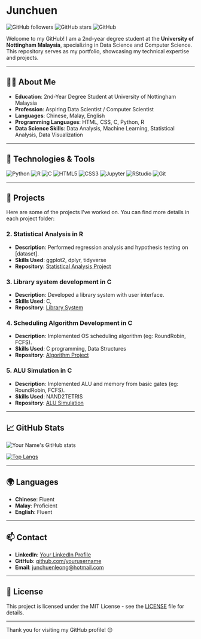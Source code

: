 # Junchuen

![GitHub followers](https://img.shields.io/github/followers/Junchuenleong?style=social)
![GitHub stars](https://img.shields.io/github/stars/Junchuenleong?style=social)
![GitHub](https://img.shields.io/github/license/Junchuenleong/yourrepository)

Welcome to my GitHub! I am a 2nd-year degree student at the **University of Nottingham Malaysia**, specializing in Data Science and Computer Science. This repository serves as my portfolio, showcasing my technical expertise and projects.

---

## 🧑‍💻 About Me

- **Education**: 2nd-Year Degree Student at University of Nottingham Malaysia
- **Profession**: Aspiring Data Scientist / Computer Scientist
- **Languages**: Chinese, Malay, English
- **Programming Languages**: HTML, CSS, C, Python, R
- **Data Science Skills**: Data Analysis, Machine Learning, Statistical Analysis, Data Visualization

---

## 🔧 Technologies & Tools

![Python](https://img.shields.io/badge/-Python-3776AB?logo=python&logoColor=white&style=flat-square)
![R](https://img.shields.io/badge/-R-276DC3?logo=r&logoColor=white&style=flat-square)
![C](https://img.shields.io/badge/-C-A8B9CC?logo=c&logoColor=white&style=flat-square)
![HTML5](https://img.shields.io/badge/-HTML5-E34F26?logo=html5&logoColor=white&style=flat-square)
![CSS3](https://img.shields.io/badge/-CSS3-1572B6?logo=css3&logoColor=white&style=flat-square)
![Jupyter](https://img.shields.io/badge/-Jupyter-F37626?logo=jupyter&logoColor=white&style=flat-square)
![RStudio](https://img.shields.io/badge/-RStudio-75AADB?logo=rstudio&logoColor=white&style=flat-square)
![Git](https://img.shields.io/badge/-Git-F05032?logo=git&logoColor=white&style=flat-square)

---

## 📂 Projects

Here are some of the projects I've worked on. You can find more details in each project folder:



### 2. Statistical Analysis in R
- **Description**: Performed regression analysis and hypothesis testing on [dataset].
- **Skills Used**: ggplot2, dplyr, tidyverse
- **Repository**: [Statistical Analysis Project](https://github.com/Junchuenleong/Statistical-Analysis)

### 3. Library system development in C
- **Description**: Developed a library system with user interface.
- **Skills Used**: C, 
- **Repository**: [Library System](https://github.com/Junchuenleong/Library-System)

### 4. Scheduling Algorithm Development in C
- **Description**: Implemented  OS scheduling algorithm (eg: RoundRobin, FCFS).
- **Skills Used**: C programming, Data Structures
- **Repository**: [Algorithm Project](https://github.com/Junchuenleong/Operating-System-Scheduling-Algorithm)

### 5. ALU Simulation in C
- **Description**: Implemented  ALU and memory from basic gates (eg: RoundRobin, FCFS).
- **Skills Used**: NAND2TETRIS
- **Repository**: [ALU Simulation](https://github.com/Junchuenleong/CPU-emulator)

---

## 📈 GitHub Stats

![Your Name's GitHub stats](https://github-readme-stats.vercel.app/api?username=Junchuenleong&show_icons=true&theme=radical)

[![Top Langs](https://github-readme-stats.vercel.app/api/top-langs/?username=Junchuenleong&layout=compact&theme=radical)](https://github.com/Junchuenleong)

---

## 🌍 Languages

- **Chinese**: Fluent
- **Malay**: Proficient 
- **English**: Fluent

---

## 📫 Contact

- **LinkedIn**: [Your LinkedIn Profile](https://www.linkedin.com/in/yourusername)
- **GitHub**: [github.com/yourusername](https://github.com/yourusername)
- **Email**: [junchuenleong@hotmail.com](mailto:junchuenleong@hotmail.com)

---

## 📝 License

This project is licensed under the MIT License - see the [LICENSE](LICENSE) file for details.

---

Thank you for visiting my GitHub profile! 😊
